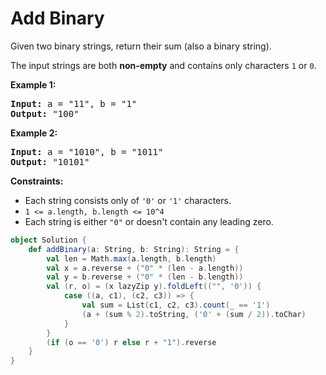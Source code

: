 # Add Binary

Given two binary strings, return their sum (also a binary string).

The input strings are both **non-empty** and contains only characters `1` or
`0`.

**Example 1:**
<pre>
<strong>Input:</strong> a = "11", b = "1"
<strong>Output:</strong> "100"
</pre>

**Example 2:**
<pre>
<strong>Input:</strong> a = "1010", b = "1011"
<strong>Output:</strong> "10101"
</pre>
 
**Constraints:**

* Each string consists only of `'0'` or `'1'` characters.
* `1 <= a.length, b.length <= 10^4`
* Each string is either `"0"` or doesn't contain any leading zero.

```scala
object Solution {
    def addBinary(a: String, b: String): String = {
        val len = Math.max(a.length, b.length)
        val x = a.reverse + ("0" * (len - a.length))
        val y = b.reverse + ("0" * (len - b.length))
        val (r, o) = (x lazyZip y).foldLeft(("", '0')) {
            case ((a, c1), (c2, c3)) => {
                val sum = List(c1, c2, c3).count(_ == '1')
                (a + (sum % 2).toString, ('0' + (sum / 2)).toChar)
            }
        }
        (if (o == '0') r else r + "1").reverse
    }
}
```
